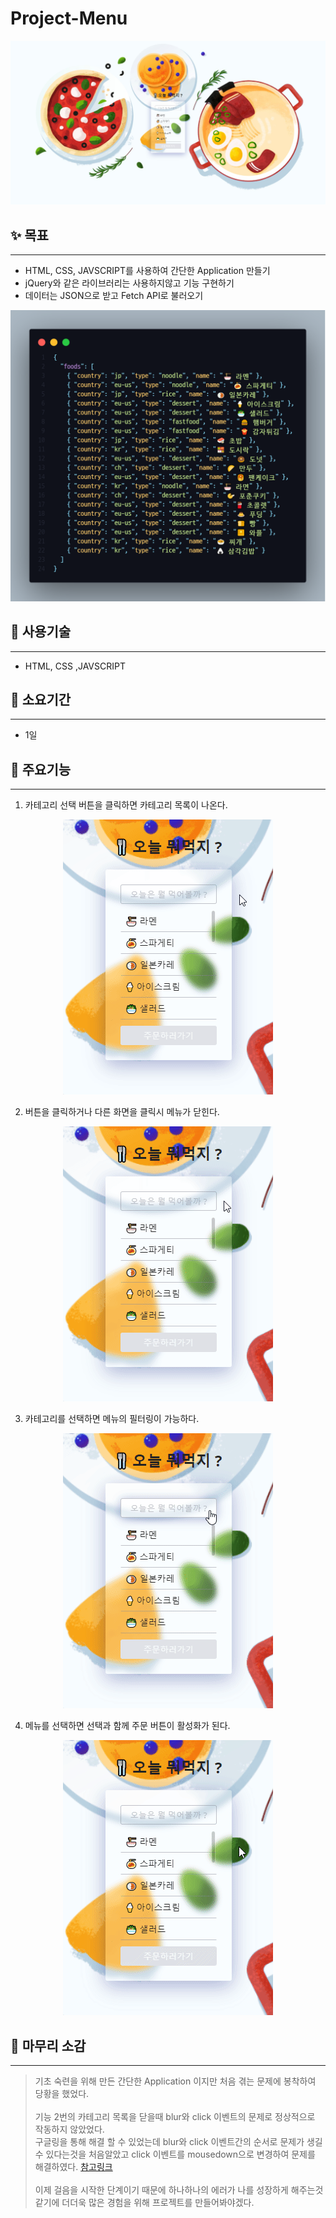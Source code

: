 # Project-Menu

![Alt text](./assets/landing-image.jpg)

## **✨ 목표**

---

- HTML, CSS, JAVSCRIPT를 사용하여 간단한 Application 만들기
- jQuery와 같은 라이브러리는 사용하지않고 기능 구현하기
- 데이터는 JSON으로 받고 Fetch API로 불러오기
<p align="center"><img src="./assets/code.png"/></p>

## **🧰 사용기술**

---

- HTML, CSS ,JAVSCRIPT

## **📅 소요기간**

---

- 1일

## **👀 주요기능**

---

1. 카테고리 선택 버튼을 클릭하면 카테고리 목록이 나온다.

<p align="center"><img src="./assets/category-toggle.gif"/></p>

2. 버튼을 클릭하거나 다른 화면을 클릭시 메뉴가 닫힌다.

<p align="center"><img src="./assets/category-close.gif"/></p>

3. 카테고리를 선택하면 메뉴의 필터링이 가능하다.

<p align="center"><img src="./assets/category-select.gif"/></p>

4. 메뉴를 선택하면 선택과 함께 주문 버튼이 활성화가 된다.

<p align="center"><img src="./assets/menu-select.gif"/></p>

## **👋 마무리 소감**

---

> 기초 숙련을 위해 만든 간단한 Application 이지만 처음 겪는 문제에 봉착하여 당황을 했었다.<br><br>
> 기능 2번의 카테고리 목록을 닫을때 blur와 click 이벤트의 문제로 정상적으로 작동하지 않았었다.  
> 구글링을 통해 해결 할 수 있었는데 blur와 click 이벤트간의 순서로 문제가 생길 수 있다는것을 처음알았고 click 이벤트를 mousedown으로 변경하여 문제를 해결하였다.
> [참고링크](http://www.google.co.kr)<br><br>
> 이제 걸음을 시작한 단계이기 때문에 하나하나의 에러가 나를 성장하게 해주는것 같기에 더더욱 많은 경험을 위해 프로젝트를 만들어봐야겠다.
